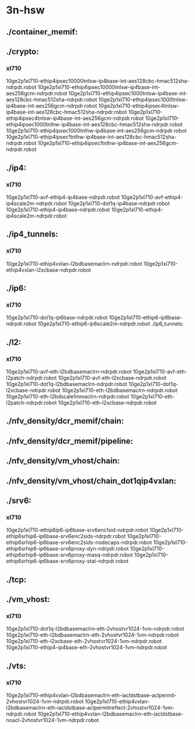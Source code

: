 # 3n-hsw
## ./container_memif:
## ./crypto:
### xl710
10ge2p1xl710-ethip4ipsec10000tnlsw-ip4base-int-aes128cbc-hmac512sha-ndrpdr.robot
10ge2p1xl710-ethip4ipsec10000tnlsw-ip4base-int-aes256gcm-ndrpdr.robot
10ge2p1xl710-ethip4ipsec1000tnlsw-ip4base-int-aes128cbc-hmac512sha-ndrpdr.robot
10ge2p1xl710-ethip4ipsec1000tnlsw-ip4base-int-aes256gcm-ndrpdr.robot
10ge2p1xl710-ethip4ipsec4tnlsw-ip4base-int-aes128cbc-hmac512sha-ndrpdr.robot
10ge2p1xl710-ethip4ipsec4tnlsw-ip4base-int-aes256gcm-ndrpdr.robot
10ge2p1xl710-ethip4ipsec1000tnlhw-ip4base-int-aes128cbc-hmac512sha-ndrpdr.robot
10ge2p1xl710-ethip4ipsec1000tnlhw-ip4base-int-aes256gcm-ndrpdr.robot
10ge2p1xl710-ethip4ipsec1tnlhw-ip4base-int-aes128cbc-hmac512sha-ndrpdr.robot
10ge2p1xl710-ethip4ipsec1tnlhw-ip4base-int-aes256gcm-ndrpdr.robot
## ./ip4:
### xl710
10ge2p1xl710-avf-ethip4-ip4base-ndrpdr.robot
10ge2p1xl710-avf-ethip4-ip4scale2m-ndrpdr.robot
10ge2p1xl710-dot1q-ip4base-ndrpdr.robot
10ge2p1xl710-ethip4-ip4base-ndrpdr.robot
10ge2p1xl710-ethip4-ip4scale2m-ndrpdr.robot
## ./ip4_tunnels:
### xl710
10ge2p1xl710-ethip4vxlan-l2bdbasemaclrn-ndrpdr.robot
10ge2p1xl710-ethip4vxlan-l2xcbase-ndrpdr.robot
## ./ip6:
### xl710
10ge2p1xl710-dot1q-ip6base-ndrpdr.robot
10ge2p1xl710-ethip6-ip6base-ndrpdr.robot
10ge2p1xl710-ethip6-ip6scale2m-ndrpdr.robot
./ip6_tunnels:
## ./l2:
### xl710
10ge2p1xl710-avf-eth-l2bdbasemaclrn-ndrpdr.robot
10ge2p1xl710-avf-eth-l2patch-ndrpdr.robot
10ge2p1xl710-avf-eth-l2xcbase-ndrpdr.robot
10ge2p1xl710-dot1q-l2bdbasemaclrn-ndrpdr.robot
10ge2p1xl710-dot1q-l2xcbase-ndrpdr.robot
10ge2p1xl710-eth-l2bdbasemaclrn-ndrpdr.robot
10ge2p1xl710-eth-l2bdscale1mmaclrn-ndrpdr.robot
10ge2p1xl710-eth-l2patch-ndrpdr.robot
10ge2p1xl710-eth-l2xcbase-ndrpdr.robot
## ./nfv_density/dcr_memif/chain:
## ./nfv_density/dcr_memif/pipeline:
## ./nfv_density/vm_vhost/chain:
## ./nfv_density/vm_vhost/chain_dot1qip4vxlan:
## ./srv6:
### xl710
10ge2p1xl710-ethip6ip6-ip6base-srv6enc1sid-ndrpdr.robot
10ge2p1xl710-ethip6srhip6-ip6base-srv6enc2sids-ndrpdr.robot
10ge2p1xl710-ethip6srhip6-ip6base-srv6enc2sids-nodecaps-ndrpdr.robot
10ge2p1xl710-ethip6srhip6-ip6base-srv6proxy-dyn-ndrpdr.robot
10ge2p1xl710-ethip6srhip6-ip6base-srv6proxy-masq-ndrpdr.robot
10ge2p1xl710-ethip6srhip6-ip6base-srv6proxy-stat-ndrpdr.robot
## ./tcp:
## ./vm_vhost:
### xl710
10ge2p1xl710-dot1q-l2bdbasemaclrn-eth-2vhostvr1024-1vm-ndrpdr.robot
10ge2p1xl710-eth-l2bdbasemaclrn-eth-2vhostvr1024-1vm-ndrpdr.robot
10ge2p1xl710-eth-l2xcbase-eth-2vhostvr1024-1vm-ndrpdr.robot
10ge2p1xl710-ethip4-ip4base-eth-2vhostvr1024-1vm-ndrpdr.robot
## ./vts:
### xl710
10ge2p1xl710-ethip4vxlan-l2bdbasemaclrn-eth-iacldstbase-aclpermit-2vhostvr1024-1vm-ndrpdr.robot
10ge2p1xl710-ethip4vxlan-l2bdbasemaclrn-eth-iacldstbase-aclpermitreflect-2vhostvr1024-1vm-ndrpdr.robot
10ge2p1xl710-ethip4vxlan-l2bdbasemaclrn-eth-iacldstbase-noacl-2vhostvr1024-1vm-ndrpdr.robot
